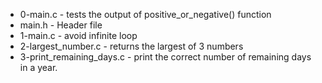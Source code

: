 * 0-main.c - tests the output of positive_or_negative() function
* main.h - Header file
* 1-main.c - avoid infinite loop
* 2-largest_number.c - returns the largest of 3 numbers
* 3-print_remaining_days.c - print the correct number of remaining days in a year.
